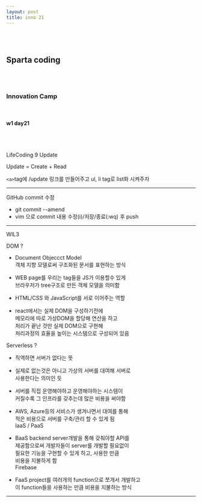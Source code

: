 ```yaml
---
layout: post
title: inno 21
---
```


<br><br>

## Sparta coding

<br><br>

### Innovation Camp

<br>

#### w1 day21

<br><br>

LifeCoding 9 Update

Update = Create + Read

`<a>`tag에 /update 링크를 만들어주고
ul, li tag로 list화 시켜주자

---

GitHub commit 수정

- git commit --amend <br>
- vim 으로 commit 내용 수정(i)/저장/종료(:wq) 후 push

---

WIL3

DOM ?

- Document Objeccct Model<br>
  객체 지향 모델로써 구조화된 문서를 표현하는 방식

- WEB page를 우리는 tag들을 JS가 이용할수 있게<br>
  브라우저가 tree구조로 만든 객체 모델을 의미함

- HTML/CSS 와 JavaScript를 서로 이어주는 역할

- react에서는 실제 DOM을 구성하기전에<br>
  메모리에 따로 가상DOM을 할당해 연산을 하고<br>
  처리가 끝난 것만 실제 DOM으로 구현해<br>
  처리과정의 효율을 높이는 시스템으로 구성되어 있음

Serverless ?

- 직역하면 서버가 없다는 뜻
- 실제로 없는것은 아니고 가상의 서버를 대여해 서버로<br>
  사용한다는 의미인 듯

- 서버를 직접 운영해야하고 운영해야하는 시스템이<br>
  커질수록 그 인프라를 갖추는데 많은 비용을 써야함

- AWS, Azure등의 서비스가 생겨나면서 대여를 통해<br>
  적은 비용으로 서버를 구축/관리 할 수 있게 됨<br>
  IaaS / PaaS

- BaaS
  backend server개발을 통해 갖춰야할 API를<br>
  제공함으로써 개발자들이 server를 개발할 필요없이<br>
  필요한 기능을 구현할 수 있게 하고, 사용한 만큼 <br>
  비용을 지불하게 함 <br>
  Firebase

- FaaS
  project를 여러개의 function으로 쪼개서 개발하고<br>
  이 function들을 사용하는 만큼 비용을 지불하는 방식

---
